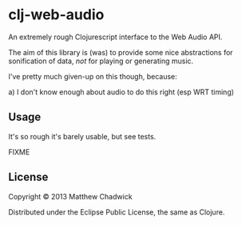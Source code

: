# clj-web-audio

An extremely rough Clojurescript interface to the Web Audio API.

The aim of this library is (was) to provide some nice abstractions for
sonification of data, *not* for playing or generating music.

I've pretty much given-up on this though, because:

a) I don't know enough about audio to do this right (esp WRT timing)



## Usage

It's so rough it's barely usable, but see tests.


FIXME

## License

Copyright © 2013 Matthew Chadwick

Distributed under the Eclipse Public License, the same as Clojure.
